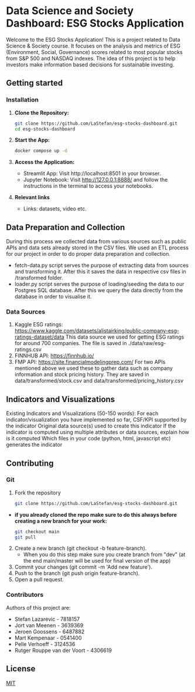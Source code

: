 # Data Science and Society Dashboard: ESG Stocks Application

Welcome to the ESG Stocks Application! This is a project related to Data Science & Society course. It focuses on the analysis and metrics of ESG (Environment, Social, Governance) scores related to most popular stocks from S&P 500 and NASDAQ indexes. The idea of this project is to help investors make information based decisions for sustainable investing. 

## Getting started

### Installation

1. **Clone the Repository:**
   ```bash
   git clone https://github.com/LaStefan/esg-stocks-dashboard.git
   cd esg-stocks-dashboard

2. **Start the App:**
    ```bash
    docker compose up -d

3. **Access the Application:**
    - Streamlit App: Visit http://localhost:8501 in your browser.
    - Jupyter Notebook: Visit http://127.0.0.1:8888/ and follow the instructions in the terminal to access your notebooks.

4. **Relevant links**
   - Links: datasets, video etc.

## Data Preparation and Collection
During this process we collected data from various sources such as public APIs and data sets already stored in the CSV files. We used an ETL process for our project in order to do proper data preparation and collection.
- fetch-data.py script serves the purpose of extracting data from sources and transforming it. After this it saves the data in respective csv files in /transformed folder.
- loader.py script serves the purpose of loading/seeding the data to our Postgres SQL database. 
After this we query the data directly from the database in order to visualise it.

### Data Sources

1. Kaggle ESG ratings: https://www.kaggle.com/datasets/alistairking/public-company-esg-ratings-dataset/data
    This data source we used for getting ESG ratings for around 700 companies. The file is saved in ./data/raw/esg-ratings.csv
2. FINNHUB API: https://finnhub.io/
3. FMP API: https://site.financialmodelingprep.com/
    For two APIs mentioned above we used these to gather data such as company information and stock pricing history.
    They are saved in data/transformed/stock.csv and data/transformed/pricing_history.csv

## Indicators and Visualizations
Existing Indicators and Visualizations (50-150 words): 
    For each indicator/visualization you have implemented so far, 
        CSF/KPI supported by the indicator
        Original data source(s) used to create this indicator
        If the indicator is computed using multiple attributes or data sources, explain how is it computed
        Which files in your code (python, html, javascript etc) generates the indicator
        
## Contributing
### Git

1. Fork the repository
     ```bash
    git clone https://github.com/LaStefan/esg-stocks-dashboard.git

- **if you already cloned the repo make sure to do this always before creating a new branch for your work:**
    ```bash
    git checkout main
    git pull
    
2. Create a new branch (git checkout -b feature-branch).
    - When you do this step make sure you create branch from "dev" (at the end main/master will be used for final version of the app)
3. Commit your changes (git commit -m 'Add new feature').
4. Push to the branch (git push origin feature-branch).
5. Open a pull request.

### Contributors

Authors of this project are:
- Stefan Lazarevic - 7818157
- Jort van Meenen - 3639369
- Jeroen Goossens - 6487882
- Mart Kempenaar - 0541400
- Pelle Verhoeff - 3124536
- Rutger Rouppe van der Voort - 4306619

## License

[MIT](https://choosealicense.com/licenses/mit/)
